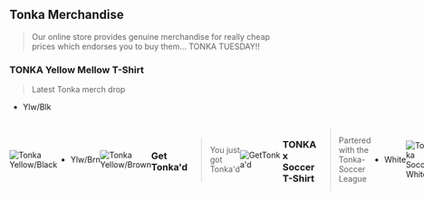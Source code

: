 <!--- This section is Cascading Style Sheet (CSS) and applies to HTML -->
<style>
/* "row style" is flexible size and aligns pictures in center */
.row {
  align-items: center;
  display: flex;
}

/* "column style" is one-third of the width with padding */
.column {
  flex: 33.33%;
  padding: 5px;
}
</style>
## Tonka Merchandise
> Our online store provides genuine merchandise for really cheap prices which endorses you to buy them... TONKA TUESDAY!!

### TONKA Yellow Mellow T-Shirt
> Latest Tonka merch drop
- Ylw/Blk
<div class="row">
<image src="/images/tonkablack.webp"
       alt="Tonka Yellow/Black"
       style="float; center; width=400px;" />

- Ylw/Brn
<div class="row">
<image src="/images/tonkabrown.jpeg"
       alt="Tonka Yellow/Brown"
       style="float; center; width=400px;" />

### Get Tonka'd
> You just got Tonka'd
<div class="row">
<image src="/images/gettonka.webp"
       alt="GetTonka'd"
       style="float; center; width=400px;" />
       
### TONKA x Soccer T-Shirt
> Partered with the Tonka-Soccer League
- White
<div class="row">
<image src="/images/tonkasoccer.webp"
       alt="Tonka Soccer White"
       style="float; center; width=400px;" />
  
- Red
<div class="row">
<image src="/images/tonkasoccerred.webp"
       alt="Tonka Soccer White"
       style="float; center; width=400px;" />
